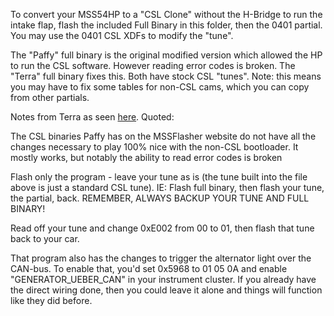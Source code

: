 To convert your MSS54HP to a "CSL Clone" without the H-Bridge to run the intake flap, flash the included Full Binary in this folder, then the 0401 partial. You may use the 0401 CSL XDFs to modify the "tune".

The "Paffy" full binary is the original modified version which allowed the HP to run the CSL software. However reading error codes is broken. The "Terra" full binary fixes this. Both have stock CSL "tunes". Note: this means you may have to fix some tables for non-CSL cams, which you can copy from other partials.

Notes from Terra as seen [here](https://nam3forum.com/forums/forum/special-interests/coding-tuning/26354-fix-for-error-code-reading-on-mssflasher-csl-tune). Quoted:

The CSL binaries Paffy has on the MSSFlasher website do not have all the changes necessary to play 100% nice with the non-CSL bootloader. It mostly works, but notably the ability to read error codes is broken

Flash only the program - leave your tune as is (the tune built into the file above is just a standard CSL tune). IE: Flash full binary, then flash your tune, the partial, back. REMEMBER, ALWAYS BACKUP YOUR TUNE AND FULL BINARY!

Read off your tune and change 0xE002 from 00 to 01, then flash that tune back to your car.

That program also has the changes to trigger the alternator light over the CAN-bus. To enable that, you'd set 0x5968 to 01 05 0A and enable "GENERATOR_UEBER_CAN" in your instrument cluster. If you already have the direct wiring done, then you could leave it alone and things will function like they did before.
